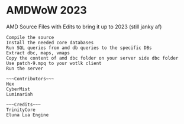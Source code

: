 # AMDWoW 2023
AMD Source Files with Edits to bring it up to 2023 (still janky af)

~~~Installation Steps~~~
Compile the source
Install the needed core databases
Run SQL queries from amd db queries to the specific DBs
Extract dbc, maps, vmaps
Copy the content of amd dbc folder on your server side dbc folder
Use patch-9.mpq to your wotlk client
Run the server

~~~Contributors~~~
Hex
CyberMist
Luminariah

~~~Credits~~~
TrinityCore
Eluna Lua Engine
